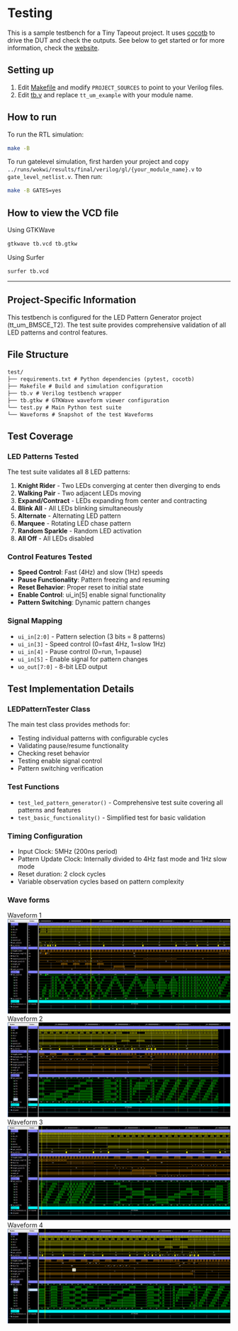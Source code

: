 # Testing
This is a sample testbench for a Tiny Tapeout project. It uses [cocotb](https://docs.cocotb.org/en/stable/) to drive the DUT and check the outputs.
See below to get started or for more information, check the [website](https://tinytapeout.com/hdl/testing/).
## Setting up
1. Edit [Makefile](Makefile) and modify `PROJECT_SOURCES` to point to your Verilog files.
2. Edit [tb.v](tb.v) and replace `tt_um_example` with your module name.
## How to run
To run the RTL simulation:
```sh
make -B
```
To run gatelevel simulation, first harden your project and copy `../runs/wokwi/results/final/verilog/gl/{your_module_name}.v` to `gate_level_netlist.v`.
Then run:
```sh
make -B GATES=yes
```
## How to view the VCD file
Using GTKWave
```sh
gtkwave tb.vcd tb.gtkw
```
Using Surfer
```sh
surfer tb.vcd
```
---
## Project-Specific Information
This testbench is configured for the LED Pattern Generator project (tt_um_BMSCE_T2). The test suite provides comprehensive validation of all LED patterns and control features.
## File Structure
```
test/
├── requirements.txt # Python dependencies (pytest, cocotb)
├── Makefile # Build and simulation configuration
├── tb.v # Verilog testbench wrapper
├── tb.gtkw # GTKWave waveform viewer configuration
└── test.py # Main Python test suite
└── Waveforms # Snapshot of the test Waveforms
```
## Test Coverage
### LED Patterns Tested
The test suite validates all 8 LED patterns:
1. **Knight Rider** - Two LEDs converging at center then diverging to ends
2. **Walking Pair** - Two adjacent LEDs moving
3. **Expand/Contract** - LEDs expanding from center and contracting
4. **Blink All** - All LEDs blinking simultaneously
5. **Alternate** - Alternating LED pattern
6. **Marquee** - Rotating LED chase pattern
7. **Random Sparkle** - Random LED activation
8. **All Off** - All LEDs disabled

### Control Features Tested
- **Speed Control**: Fast (4Hz) and slow (1Hz) speeds
- **Pause Functionality**: Pattern freezing and resuming
- **Reset Behavior**: Proper reset to initial state
- **Enable Control**: ui_in[5] enable signal functionality
- **Pattern Switching**: Dynamic pattern changes
### Signal Mapping
- `ui_in[2:0]` - Pattern selection (3 bits = 8 patterns)
- `ui_in[3]` - Speed control (0=fast 4Hz, 1=slow 1Hz)
- `ui_in[4]` - Pause control (0=run, 1=pause)
- `ui_in[5]` - Enable signal for pattern changes
- `uo_out[7:0]` - 8-bit LED output

## Test Implementation Details
### LEDPatternTester Class
The main test class provides methods for:
- Testing individual patterns with configurable cycles
- Validating pause/resume functionality
- Checking reset behavior
- Testing enable signal control
- Pattern switching verification
### Test Functions
- `test_led_pattern_generator()` - Comprehensive test suite covering all patterns and features
- `test_basic_functionality()` - Simplified test for basic validation
### Timing Configuration
- Input Clock: 5MHz (200ns period)
- Pattern Update Clock: Internally divided to 4Hz fast mode and 1Hz slow mode
- Reset duration: 2 clock cycles
- Variable observation cycles based on pattern complexity
### Wave forms
Waveform 1
![Waveform 3](waveforms/img4.jpeg)
Waveform 2
![Waveform 1](waveforms/img1.jpeg)
Waveform 3
![Waveform 2](waveforms/img2.jpeg)
Waveform 4
![Waveform 3](waveforms/img3.jpeg)